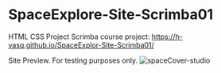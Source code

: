 # SpaceExplore-Site-Scrimba01

HTML CSS Project Scrimba course project: https://h-vasq.github.io/SpaceExplor-Site-Scrimba01/

Site Preview.  For testing purposes only.
![spaceCover-studio](https://user-images.githubusercontent.com/123214691/225980609-da2bb79b-43f1-4a0f-af58-dc0934f82b12.jpg)
